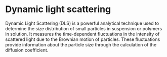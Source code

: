 # Dynamic light scattering

Dynamic Light Scattering (DLS) is a powerful analytical technique used to determine the size distribution of small particles in suspension or polymers in solution.
It measures the time-dependent fluctuations in the intensity of scattered light due to the Brownian motion of particles.
These fluctuations provide information about the particle size through the calculation of the diffusion coefficient.

<!-- REFERENCES -->

[^kaszuba2008measuring]: Kaszuba, M., McKnight, D., Connah, M. T., McNeil-Watson, F. K., & Nobbmann, U. (2008). Measuring sub nanometre sizes using dynamic light scattering. Journal of nanoparticle research, 10, 823-829. DOI: [10.1007/s11051-007-9317-4](https://doi.org/10.1007/s11051-007-9317-4)
[^pecora2000dynamic]: Pecora, R. (2000). Dynamic light scattering measurement of nanometer particles in liquids. Journal of nanoparticle research, 2, 123-131. DOI: [10.1023/A:1010067107182](https://doi.org/10.1023/A:1010067107182)
[^stetefeld2016dynamic]: Stetefeld, J., McKenna, S. A., & Patel, T. R. (2016). Dynamic light scattering: a practical guide and applications in biomedical sciences. Biophysical reviews, 8, 409-427. DOI: [10.1007/s12551-016-0218-6](https://doi.org/10.1007/s12551-016-0218-6)
